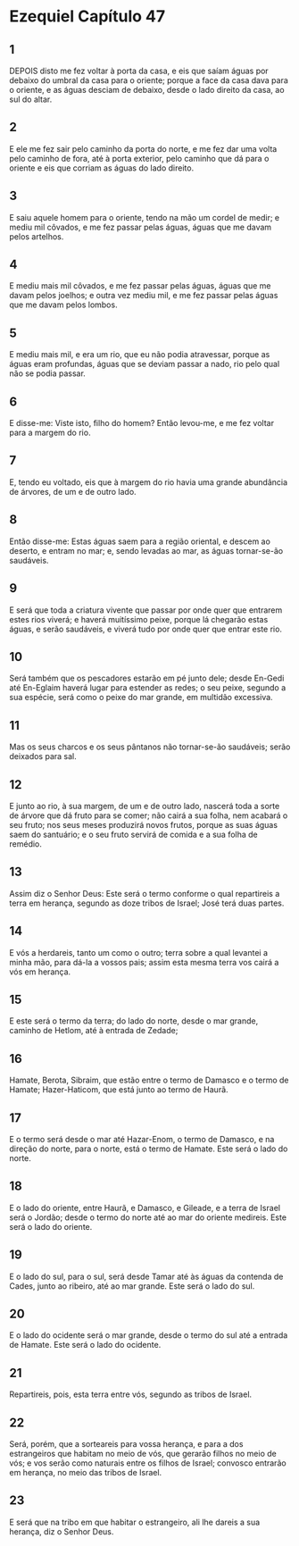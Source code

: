 # Ezequiel Capítulo 47

## 1
DEPOIS disto me fez voltar à porta da casa, e eis que saíam águas por debaixo do umbral da casa para o oriente; porque a face da casa dava para o oriente, e as águas desciam de debaixo, desde o lado direito da casa, ao sul do altar.

## 2
E ele me fez sair pelo caminho da porta do norte, e me fez dar uma volta pelo caminho de fora, até à porta exterior, pelo caminho que dá para o oriente e eis que corriam as águas do lado direito.

## 3
E saiu aquele homem para o oriente, tendo na mão um cordel de medir; e mediu mil côvados, e me fez passar pelas águas, águas que me davam pelos artelhos.

## 4
E mediu mais mil côvados, e me fez passar pelas águas, águas que me davam pelos joelhos; e outra vez mediu mil, e me fez passar pelas águas que me davam pelos lombos.

## 5
E mediu mais mil, e era um rio, que eu não podia atravessar, porque as águas eram profundas, águas que se deviam passar a nado, rio pelo qual não se podia passar.

## 6
E disse-me: Viste isto, filho do homem? Então levou-me, e me fez voltar para a margem do rio.

## 7
E, tendo eu voltado, eis que à margem do rio havia uma grande abundância de árvores, de um e de outro lado.

## 8
Então disse-me: Estas águas saem para a região oriental, e descem ao deserto, e entram no mar; e, sendo levadas ao mar, as águas tornar-se-ão saudáveis.

## 9
E será que toda a criatura vivente que passar por onde quer que entrarem estes rios viverá; e haverá muitíssimo peixe, porque lá chegarão estas águas, e serão saudáveis, e viverá tudo por onde quer que entrar este rio.

## 10
Será também que os pescadores estarão em pé junto dele; desde En-Gedi até En-Eglaim haverá lugar para estender as redes; o seu peixe, segundo a sua espécie, será como o peixe do mar grande, em multidão excessiva.

## 11
Mas os seus charcos e os seus pântanos não tornar-se-ão saudáveis; serão deixados para sal.

## 12
E junto ao rio, à sua margem, de um e de outro lado, nascerá toda a sorte de árvore que dá fruto para se comer; não cairá a sua folha, nem acabará o seu fruto; nos seus meses produzirá novos frutos, porque as suas águas saem do santuário; e o seu fruto servirá de comida e a sua folha de remédio.

## 13
Assim diz o Senhor Deus: Este será o termo conforme o qual repartireis a terra em herança, segundo as doze tribos de Israel; José terá duas partes.

## 14
E vós a herdareis, tanto um como o outro; terra sobre a qual levantei a minha mão, para dá-la a vossos pais; assim esta mesma terra vos cairá a vós em herança.

## 15
E este será o termo da terra; do lado do norte, desde o mar grande, caminho de Hetlom, até à entrada de Zedade;

## 16
Hamate, Berota, Sibraim, que estão entre o termo de Damasco e o termo de Hamate; Hazer-Haticom, que está junto ao termo de Haurã.

## 17
E o termo será desde o mar até Hazar-Enom, o termo de Damasco, e na direção do norte, para o norte, está o termo de Hamate. Este será o lado do norte.

## 18
E o lado do oriente, entre Haurã, e Damasco, e Gileade, e a terra de Israel será o Jordão; desde o termo do norte até ao mar do oriente medireis. Este será o lado do oriente.

## 19
E o lado do sul, para o sul, será desde Tamar até às águas da contenda de Cades, junto ao ribeiro, até ao mar grande. Este será o lado do sul.

## 20
E o lado do ocidente será o mar grande, desde o termo do sul até a entrada de Hamate. Este será o lado do ocidente.

## 21
Repartireis, pois, esta terra entre vós, segundo as tribos de Israel.

## 22
Será, porém, que a sorteareis para vossa herança, e para a dos estrangeiros que habitam no meio de vós, que gerarão filhos no meio de vós; e vos serão como naturais entre os filhos de Israel; convosco entrarão em herança, no meio das tribos de Israel.

## 23
E será que na tribo em que habitar o estrangeiro, ali lhe dareis a sua herança, diz o Senhor Deus.

